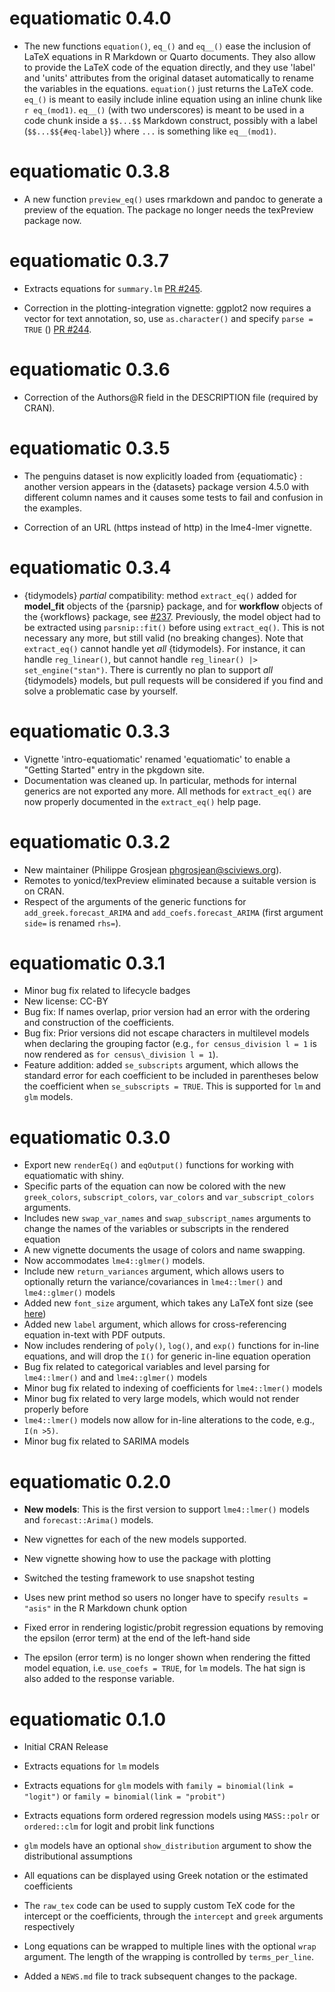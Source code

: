 # equatiomatic 0.4.0
* The new functions `equation()`, `eq_()` and `eq__()` ease the inclusion of
    LaTeX equations in R Markdown or Quarto documents. They also allow to
    provide the LaTeX code of the equation directly, and they use 'label' and
    'units' attributes from the original dataset automatically to rename the
    variables in the equations. `equation()` just returns the LaTeX code.
    `eq_()` is meant to easily include inline equation using an inline chunk
    like `r eq_(mod1)`. `eq__()` (with two underscores) is meant to be used in a
    code chunk inside a `$$...$$` Markdown construct, possibly with a label
    (`$$...$${#eq-label}`) where `...` is something like `eq__(mod1)`.

# equatiomatic 0.3.8
* A new function `preview_eq()` uses rmarkdown and pandoc to generate a preview
    of the equation. The package no longer needs the texPreview package now.

# equatiomatic 0.3.7
* Extracts equations for `summary.lm`
    [PR #245](https://github.com/datalorax/equatiomatic/pull/245).

* Correction in the plotting-integration vignette: ggplot2 now requires a vector
    for text annotation, so, use `as.character()` and specify `parse = TRUE` ()
    [PR #244](https://github.com/datalorax/equatiomatic/pull/244).

# equatiomatic 0.3.6
* Correction of the Authors@R field in the DESCRIPTION file (required by CRAN).

# equatiomatic 0.3.5
* The penguins dataset is now explicitly loaded from {equatiomatic} : another
    version appears in the {datasets} package version 4.5.0 with different
    column names and it causes some tests to fail and confusion in the examples.
    
* Correction of an URL (https instead of http) in the lme4-lmer vignette.

# equatiomatic 0.3.4
* {tidymodels} *partial* compatibility: method `extract_eq()` added for
    **model_fit** objects of the {parsnip} package, and for **workflow** objects
    of  the {workflows} package, see
    [#237](https://github.com/datalorax/equatiomatic/pull/237). Previously,
    the model object had to be extracted using `parsnip::fit()` before using
    `extract_eq()`. This is not necessary any more, but still valid (no breaking
    changes). Note that `extract_eq()` cannot handle yet *all* {tidymodels}. For
    instance, it can handle `reg_linear()`, but cannot handle
    `reg_linear() |> set_engine("stan")`. There is currently no plan to support
    *all* {tidymodels} models, but pull requests will be considered if you find
    and solve a problematic case by yourself.

# equatiomatic 0.3.3
* Vignette 'intro-equatiomatic' renamed 'equatiomatic' to enable a "Getting
    Started" entry in the pkgdown site.
* Documentation was cleaned up. In particular, methods for internal generics are
    not exported any more. All methods for `extract_eq()` are now properly
    documented in the `extract_eq()` help page.

# equatiomatic 0.3.2
* New maintainer (Philippe Grosjean phgrosjean@sciviews.org).
* Remotes to yonicd/texPreview eliminated because a suitable version is on CRAN.
* Respect of the arguments of the generic functions for
    `add_greek.forecast_ARIMA` and `add_coefs.forecast_ARIMA` (first argument
    `side=` is renamed `rhs=`).

# equatiomatic 0.3.1
* Minor bug fix related to lifecycle badges
* New license: CC-BY
* Bug fix: If names overlap, prior version had an error with the ordering and
    construction of the coefficients.
* Bug fix: Prior versions did not escape characters in multilevel models when
  declaring the grouping factor (e.g., `for census_division l = 1` is now 
  rendered as `for census\_division l = 1`).
* Feature addition: added `se_subscripts` argument, which allows the standard error for each coefficient to be included in parentheses below the coefficient when `se_subscripts = TRUE`. This is supported for `lm` and `glm` models.

# equatiomatic 0.3.0
* Export new `renderEq()` and `eqOutput()` functions for working with equatiomatic with shiny.
* Specific parts of the equation can now be colored with the new `greek_colors`, `subscript_colors`, `var_colors` and `var_subscript_colors` arguments.
* Includes new `swap_var_names` and `swap_subscript_names` arguments to change
 the names of the variables or subscripts in the rendered equation
* A new vignette documents the usage of colors and name swapping.
* Now accommodates `lme4::glmer()` models.
* Include new `return_variances` argument, which allows users to optionally return the variance/covariances in `lme4::lmer()` and `lme4::glmer()` models
* Added new `font_size` argument, which takes any LaTeX font size (see [here](https://www.overleaf.com/learn/latex/Font_sizes,_families,_and_styles#Font_styles))
* Added new `label` argument, which allows for cross-referencing equation in-text
with PDF outputs.
* Now includes rendering of `poly()`, `log()`, and `exp()` functions for in-line equations, and will drop the `I()` for generic in-line equation operation
* Bug fix related to categorical variables and level parsing for `lme4::lmer()` and and `lme4::glmer()` models
* Minor bug fix related to indexing of coefficients for `lme4::lmer()` models
* Minor bug fix related to very large models, which would not render properly before
* `lme4::lmer()` models now allow for in-line alterations to the code, e.g., `I(n >5)`.
* Minor bug fix related to SARIMA models

# equatiomatic 0.2.0

* **New models**: This is the first version to support `lme4::lmer()` models and
  `forecast::Arima()` models.

* New vignettes for each of the new models supported.

* New vignette showing how to use the package with plotting

* Switched the testing framework to use snapshot testing

* Uses new print method so users no longer have to specify `results = "asis"` in
  the R Markdown chunk option

* Fixed error in rendering logistic/probit regression equations by removing the
  epsilon (error term) at the end of the left-hand side

* The epsilon (error term) is no longer shown when rendering the fitted model
  equation, i.e. `use_coefs = TRUE`, for `lm` models. The hat sign is also added
  to the response variable.

# equatiomatic 0.1.0

* Initial CRAN Release

* Extracts equations for `lm` models

* Extracts equations for `glm` models with `family = binomial(link = "logit")`
  or `family = binomial(link = "probit")`

* Extracts equations form ordered regression models using `MASS::polr` or
  `ordered::clm` for logit and probit link functions

* `glm` models have an optional `show_distribution` argument to show the
  distributional assumptions

* All equations can be displayed using Greek notation or the estimated
  coefficients

* The `raw_tex` code can be used to supply custom TeX code for the intercept or
  the coefficients, through the `intercept` and `greek` arguments respectively

* Long equations can be wrapped to multiple lines with the optional `wrap`
  argument. The length of the wrapping is controlled by `terms_per_line`.

* Added a `NEWS.md` file to track subsequent changes to the package.

